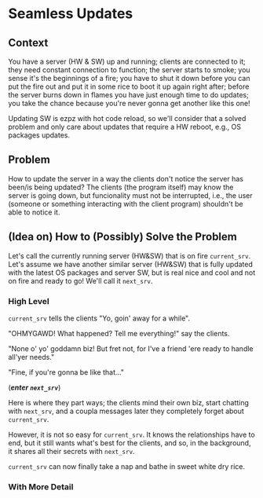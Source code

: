 # Seamless Updates

## Context

You have a server (HW & SW) up and running; clients are connected to it; they
need constant connection to function; the server starts to smoke; you sense
it's the beginnings of a fire; you have to shut it down before you can put the
fire out and put it in some rice to boot it up again right after; before the
server burns down in flames you have just enough time to do updates; you take
the chance because you're never gonna get another like this one!

Updating SW is ezpz with hot code reload, so we'll consider that a solved
problem and only care about updates that require a HW reboot, e.g., OS packages
updates.

## Problem

How to update the server in a way the clients don't notice the server has
been/is being updated? The clients (the program itself) may know the server is
going down, but funcionality must not be interrupted, i.e., the user (someone
or something interacting with the client program) shouldn't be able to notice
it.

## (Idea on) How to (Possibly) Solve the Problem

Let's call the currently running server (HW&SW) that is on fire `current_srv`.
Let's assume we have another similar server (HW&SW) that is fully updated with
the latest OS packages and server SW, but is real nice and cool and not on fire
and ready to go! We'll call it `next_srv`.

### High Level

`current_srv` tells the clients "Yo, goin' away for a while".

"OHMYGAWD! What happened? Tell me everything!" say the clients.

"None o' yo' goddamn biz! But fret not, for I've a friend 'ere ready to
handle all'yer needs."

"Fine, if you're gonna be like that..."

(**_enter `next_srv`_**)

Here is where they part ways; the clients mind their own biz, start chatting
with `next_srv`, and a coupla messages later they completely forget about
`current_srv`.

However, it is not so easy for `current_srv`. It knows the relationships have
to end, but it still wants what's best for the clients, and so, in the
background, it shares all their secrets with `next_srv`.

`current_srv` can now finally take a nap and bathe in sweet white dry rice.

### With More Detail
